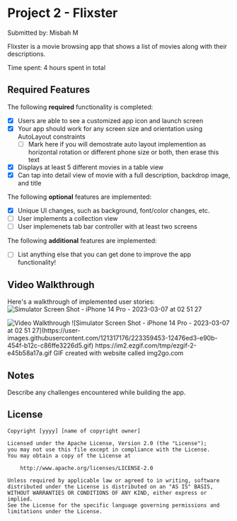 # Project 2 - Flixster

Submitted by: Misbah M

Flixster is a movie browsing app that shows a list of movies along with their descriptions.

Time spent: 4 hours spent in total

## Required Features

The following **required** functionality is completed:

- [x] Users are able to see a customized app icon and launch screen
- [x] Your app should work for any screen size and orientation using AutoLayout constraints
  - [ ] Mark here if you will demostrate auto layout implemention as horizontal rotation or different phone size or both, then erase this text
- [x] Displays at least 5 different movies in a table view
- [x] Can tap into detail view of movie with a full description, backdrop image, and title
 
The following **optional** features are implemented:

- [x] Unique UI changes, such as background, font/color changes, etc.
- [ ] User implements a collection view
- [ ] User implemenets tab bar controller with at least two screens

The following **additional** features are implemented:

- [ ] List anything else that you can get done to improve the app functionality!

## Video Walkthrough

Here's a walkthrough of implemented user stories:
![Simulator Screen Shot - iPhone 14 Pro - 2023-03-07 at 02 51 27](https://user-images.githubusercontent.com/121317176/223359593-48b9704e-4421-4b4c-9685-8c8fa50d35b3.png)


<img src='http://i.imgur.com/link/to/your/gif/file.gif' title='Video Walkthrough' width='' alt='Video Walkthrough' />
![Simulator Screen Shot - iPhone 14 Pro - 2023-03-07 at 02 51 27](https://user-images.githubusercontent.com/121317176/223359453-12476ed3-e90b-454f-b12c-c86ffe3226d5.gif)
https://im2.ezgif.com/tmp/ezgif-2-e45b58a17a.gif
GIF created with website called img2go.com


## Notes

Describe any challenges encountered while building the app.

## License

    Copyright [yyyy] [name of copyright owner]

    Licensed under the Apache License, Version 2.0 (the "License");
    you may not use this file except in compliance with the License.
    You may obtain a copy of the License at

        http://www.apache.org/licenses/LICENSE-2.0

    Unless required by applicable law or agreed to in writing, software
    distributed under the License is distributed on an "AS IS" BASIS,
    WITHOUT WARRANTIES OR CONDITIONS OF ANY KIND, either express or implied.
    See the License for the specific language governing permissions and
    limitations under the License.
